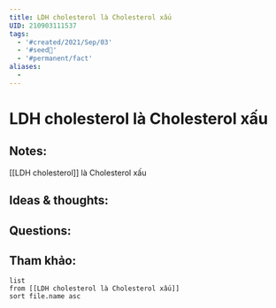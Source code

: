 ```yaml
---
title: LDH cholesterol là Cholesterol xấu
UID: 210903111537
tags:
  - '#created/2021/Sep/03'
  - '#seed🥜'
  - '#permanent/fact'
aliases:
  - 
---
```

# LDH cholesterol là Cholesterol xấu

## Notes:
[[LDH cholesterol]] là Cholesterol xấu

## Ideas & thoughts:

## Questions:


## Tham khảo:
```dataview
list
from [[LDH cholesterol là Cholesterol xấu]]
sort file.name asc
```